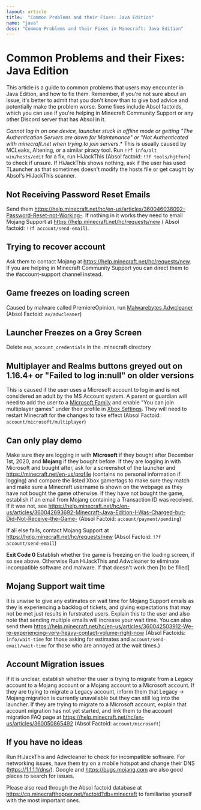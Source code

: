 ```yaml
---
layout: article
title:  "Common Problems and their Fixes: Java Edition"
name: "java"
desc: "Common Problems and their Fixes in Minecraft: Java Edition"
---
```

# Common Problems and their Fixes: Java Edition
This article is a guide to common problems that users may encounter in Java Edition, and how to fix them. Remember, if you're not sure about an issue, it's better to admit that you don't know than to give bad advice and potentially make the problem worse. Some fixes include Absol factoids, which you can use if you're helping in Minecraft Community Support or any other Discord server that has Absol in it.

*Cannot log in on one device, launcher stuck in offline mode or getting "The Authentication Servers are down for Maintenance" or "Not Authenticated with minecraft.net when trying to join servers.**
This is usually caused by MCLeaks, Altening, or a similar piracy tool. Run `!?f info/alt win/hosts/edit` for a fix, run HiJackThis (Absol factoid: `!?f tools/hjtfork`) to check if unsure. If HiJackThis shows nothing, ask if the user has used TLauncher as that sometimes doesn't modify the hosts file or get caught by Absol's HiJackThis scanner.

## Not Receiving Password Reset Emails
Send them https://help.minecraft.net/hc/en-us/articles/360046038092-Password-Reset-not-Working-. If nothing in it works they need to email Mojang Support at https://help.minecraft.net/hc/requests/new ( Absol factoid: `!?f account/send-email`).

## Trying to recover account
Ask them to contact Mojang at https://help.minecraft.net/hc/requests/new. If you are helping in Minecraft Community Support you can direct them to the #account-support channel instead.

## Game freezes on loading screen
Caused by malware called PremiereOpinion, run [Malwarebytes Adwcleaner](https://www.malwarebytes.com/adwcleaner/) (Absol Factoid: `av/adwcleaner`)

## Launcher Freezes on a Grey Screen
Delete `msa_account_credentials` in the .minecraft directory

## Multiplayer and Realms buttons greyed out on 1.16.4+ or "Failed to log in:null" on older versions
This is caused if the user uses a Microsoft account to log in and is not considered an adult by the MS Account system. A parent or guardian will need to add the user to a [Microsoft Family](http://account.microsoft.com/family/addmember) and enable "You can join multiplayer games" under their profile in [Xbox Settings](https://account.xbox.com/settings). They will need to restart Minecraft for the changes to take effect (Absol Factoid: `account/microsoft/multiplayer`)


## Can only play demo
Make sure they are logging in with **Microsoft** if they bought after December 1st, 2020, and **Mojang** if they bought before. If they are logging in with Microsoft and bought after, ask for a screenshot of the launcher and https://minecraft.net/en-us/profile (contains no personal information if logging) and compare the listed Xbox gamertags to make sure they match and make sure a Minecraft username is shown on the webpage as they have not bought the game otherwise. If they have not bought the game, establish if an email from Mojang containing a Transaction ID was received. If it was not, see https://help.minecraft.net/hc/en-us/articles/360042693692-Minecraft-Java-Edition-I-Was-Charged-but-Did-Not-Receive-the-Game- (Absol Factoid: `account/payment/pending`)

If all else fails, contact Mojang Support at https://help.minecraft.net/hc/requests/new  (Absol Factoid: `!?f account/send-email`)

**Exit Code 0**
Establish whether the game is freezing on the loading screen, if so see above. Otherwise Run HiJackThis and Adwcleaner to eliminate incompatible software and malware. If that doesn't work then [to be filled]

## Mojang Support wait time
It is unwise to give any estimates on wait time for Mojang Support emails as they is experiencing a backlog of tickets, and giving expectations that may not be met just results in furstrated users. Explain this to the user and also note that sending multiple emails will increase your wait time. You can also send them https://help.minecraft.net/hc/en-us/articles/360042503912-We-re-experiencing-very-heavy-contact-volume-right-now (Absol Factoids: `info/wait-time` for those asking for estimates and `account/send-email/wait-time` for those who are annoyed at the wait times.)

## Account Migration issues
If it is unclear, establish whether the user is trying to migrate from a Legacy account to a Mojang account or a Mojang account to a Microsoft account. If they are trying to migrate a Legacy account, inform them that Legacy -> Mojang migration is currently unavailable but they can still log into the launcher. If they are trying to migrate to a Microsoft account, explain that account migration has not yet started, and link them to the account migration FAQ page at https://help.minecraft.net/hc/en-us/articles/360050865492 (Absol Factoid: `account/microsoft`)

## If you have no ideas
Run HiJackThis and Adwcleaner to check for incompatible software. For networking issues, have them try on a mobile hotspot and change their DNS (https://1.1.1.1/dns/). Google and https://bugs.mojang.com are also good places to search for issues.

Please also read through the Absol factoid database at https://cp.minecrafthopper.net/factoid?db=minecraft to familiarise yourself with the most important ones.